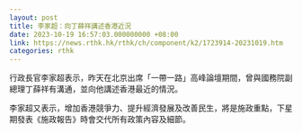 ```yaml
---
layout: post
title: 李家超：向丁薛祥講述香港近況
date: 2023-10-19 16:57:03.000000000 +08:00
link: https://news.rthk.hk/rthk/ch/component/k2/1723914-20231019.htm
categories: rthk
---
```


行政長官李家超表示，昨天在北京出席「一帶一路」高峰論壇期間，曾與國務院副總理丁薛祥有溝通，並向他講述香港最近的情況。

李家超又表示，增加香港競爭力、提升經濟發展及改善民生，將是施政重點，下星期發表《施政報告》時會交代所有政策內容及細節。
